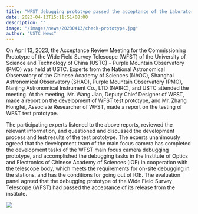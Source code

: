 ```yaml
---
title: "WFST debugging prototype passed the acceptance of the Laboratory"
date: 2023-04-13T15:11:51+08:00
description: ""
image: "/images/news/20230413/check-prototype.jpg"
author: "USTC News"
---
```


On April 13, 2023, the Acceptance Review Meeting for the Commissioning Prototype of the Wide Field Survey Telescope (WFST) of the University of Science and Technology of China (USTC) - Purple Mountain Observatory (PMO) was held at USTC. Experts from the National Astronomical Observatory of the Chinese Academy of Sciences (NAOC), Shanghai Astronomical Observatory (SHAO), Purple Mountain Observatory (PMO), Nanjing Astronomical Instrument Co., LTD (NAIRC), and USTC attended the meeting. At the meeting, Mr. Wang Jian, Deputy Chief Designer of WFST, made a report on the development of WFST test prototype, and Mr. Zhang Hongfei, Associate Researcher of WFST, made a report on the testing of WFST test prototype.

The participating experts listened to the above reports, reviewed the relevant information, and questioned and discussed the development process and test results of the test prototype. The experts unanimously agreed that the development team of the main focus camera has completed the development tasks of the WFST main focus camera debugging prototype, and accomplished the debugging tasks in the Institute of Optics and Electronics of Chinese Academy of Sciences (IOE) in cooperation with the telescope body, which meets the requirements for on-site debugging in the stations, and has the conditions for going out of IOE. The evaluation panel agreed that the debugging prototype of the Wide Field Survey Telescope (WFST) had passed the acceptance of its release from the institute.

![](/images/news/20230413/check-prototype.jpg)